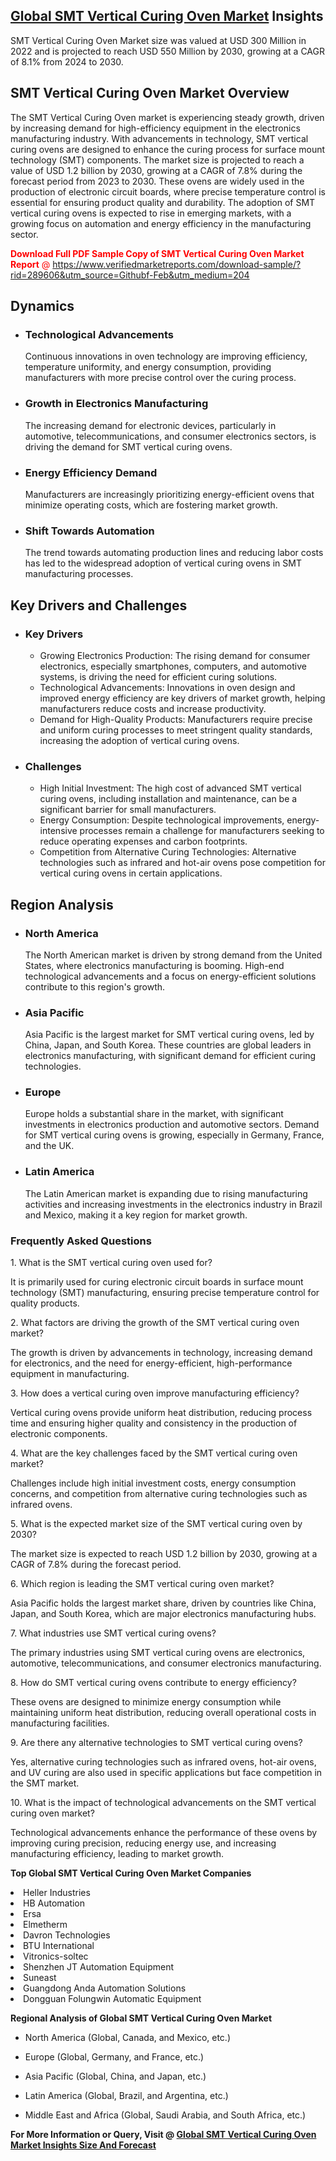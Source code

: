 <h2><a href="https://www.verifiedmarketreports.com/download-sample/?rid=289606&amp;utm_source=Githubf&amp;utm_medium=204" target="_blank">Global SMT Vertical Curing Oven Market</a> Insights</h2><p>SMT Vertical Curing Oven Market size was valued at USD 300 Million in 2022 and is projected to reach USD 550 Million by 2030, growing at a CAGR of 8.1% from 2024 to 2030.</p><p> <h2>SMT Vertical Curing Oven Market Overview</h2> <p>The SMT Vertical Curing Oven market is experiencing steady growth, driven by increasing demand for high-efficiency equipment in the electronics manufacturing industry. With advancements in technology, SMT vertical curing ovens are designed to enhance the curing process for surface mount technology (SMT) components. The market size is projected to reach a value of USD 1.2 billion by 2030, growing at a CAGR of 7.8% during the forecast period from 2023 to 2030. These ovens are widely used in the production of electronic circuit boards, where precise temperature control is essential for ensuring product quality and durability. The adoption of SMT vertical curing ovens is expected to rise in emerging markets, with a growing focus on automation and energy efficiency in the manufacturing sector. <p><span class=""><span style="color: #ff0000;"><strong>Download Full PDF Sample Copy of SMT Vertical Curing Oven Market Report</strong> @ </span><a href="https://www.verifiedmarketreports.com/download-sample/?rid=289606&amp;utm_source=Githubf-Feb&amp;utm_medium=204" target="_blank">https://www.verifiedmarketreports.com/download-sample/?rid=289606&amp;utm_source=Githubf-Feb&amp;utm_medium=204</a></span></p></p> <h2>Dynamics</h2> <ul> <li><h3>Technological Advancements</h3> Continuous innovations in oven technology are improving efficiency, temperature uniformity, and energy consumption, providing manufacturers with more precise control over the curing process.</li> <li><h3>Growth in Electronics Manufacturing</h3> The increasing demand for electronic devices, particularly in automotive, telecommunications, and consumer electronics sectors, is driving the demand for SMT vertical curing ovens.</li> <li><h3>Energy Efficiency Demand</h3> Manufacturers are increasingly prioritizing energy-efficient ovens that minimize operating costs, which are fostering market growth.</li> <li><h3>Shift Towards Automation</h3> The trend towards automating production lines and reducing labor costs has led to the widespread adoption of vertical curing ovens in SMT manufacturing processes.</li> </ul> <h2>Key Drivers and Challenges</h2> <ul> <li><h3>Key Drivers</h3> <ul> <li>Growing Electronics Production: The rising demand for consumer electronics, especially smartphones, computers, and automotive systems, is driving the need for efficient curing solutions.</li> <li>Technological Advancements: Innovations in oven design and improved energy efficiency are key drivers of market growth, helping manufacturers reduce costs and increase productivity.</li> <li>Demand for High-Quality Products: Manufacturers require precise and uniform curing processes to meet stringent quality standards, increasing the adoption of vertical curing ovens.</li> </ul> </li> <li><h3>Challenges</h3> <ul> <li>High Initial Investment: The high cost of advanced SMT vertical curing ovens, including installation and maintenance, can be a significant barrier for small manufacturers.</li> <li>Energy Consumption: Despite technological improvements, energy-intensive processes remain a challenge for manufacturers seeking to reduce operating expenses and carbon footprints.</li> <li>Competition from Alternative Curing Technologies: Alternative technologies such as infrared and hot-air ovens pose competition for vertical curing ovens in certain applications.</li> </ul> </li> </ul> <h2>Region Analysis</h2> <ul> <li><h3>North America</h3> The North American market is driven by strong demand from the United States, where electronics manufacturing is booming. High-end technological advancements and a focus on energy-efficient solutions contribute to this region's growth.</li> <li><h3>Asia Pacific</h3> Asia Pacific is the largest market for SMT vertical curing ovens, led by China, Japan, and South Korea. These countries are global leaders in electronics manufacturing, with significant demand for efficient curing technologies.</li> <li><h3>Europe</h3> Europe holds a substantial share in the market, with significant investments in electronics production and automotive sectors. Demand for SMT vertical curing ovens is growing, especially in Germany, France, and the UK.</li> <li><h3>Latin America</h3> The Latin American market is expanding due to rising manufacturing activities and increasing investments in the electronics industry in Brazil and Mexico, making it a key region for market growth.</li> </ul> <h3>Frequently Asked Questions</h3> <p>1. What is the SMT vertical curing oven used for?</p> <p>It is primarily used for curing electronic circuit boards in surface mount technology (SMT) manufacturing, ensuring precise temperature control for quality products.</p> <p>2. What factors are driving the growth of the SMT vertical curing oven market?</p> <p>The growth is driven by advancements in technology, increasing demand for electronics, and the need for energy-efficient, high-performance equipment in manufacturing.</p> <p>3. How does a vertical curing oven improve manufacturing efficiency?</p> <p>Vertical curing ovens provide uniform heat distribution, reducing process time and ensuring higher quality and consistency in the production of electronic components.</p> <p>4. What are the key challenges faced by the SMT vertical curing oven market?</p> <p>Challenges include high initial investment costs, energy consumption concerns, and competition from alternative curing technologies such as infrared ovens.</p> <p>5. What is the expected market size of the SMT vertical curing oven by 2030?</p> <p>The market size is expected to reach USD 1.2 billion by 2030, growing at a CAGR of 7.8% during the forecast period.</p> <p>6. Which region is leading the SMT vertical curing oven market?</p> <p>Asia Pacific holds the largest market share, driven by countries like China, Japan, and South Korea, which are major electronics manufacturing hubs.</p> <p>7. What industries use SMT vertical curing ovens?</p> <p>The primary industries using SMT vertical curing ovens are electronics, automotive, telecommunications, and consumer electronics manufacturing.</p> <p>8. How do SMT vertical curing ovens contribute to energy efficiency?</p> <p>These ovens are designed to minimize energy consumption while maintaining uniform heat distribution, reducing overall operational costs in manufacturing facilities.</p> <p>9. Are there any alternative technologies to SMT vertical curing ovens?</p> <p>Yes, alternative curing technologies such as infrared ovens, hot-air ovens, and UV curing are also used in specific applications but face competition in the SMT market.</p> <p>10. What is the impact of technological advancements on the SMT vertical curing oven market?</p> <p>Technological advancements enhance the performance of these ovens by improving curing precision, reducing energy use, and increasing manufacturing efficiency, leading to market growth.</p> </p><p><strong>Top Global SMT Vertical Curing Oven Market Companies</strong></p><div data-test-id=""><p><li>Heller Industries</li><li> HB Automation</li><li> Ersa</li><li> Elmetherm</li><li> Davron Technologies</li><li> BTU International</li><li> Vitronics-soltec</li><li> Shenzhen JT Automation Equipment</li><li> Suneast</li><li> Guangdong Anda Automation Solutions</li><li> Dongguan Folungwin Automatic Equipment</li></p><div><strong>Regional Analysis of&nbsp;Global SMT Vertical Curing Oven Market</strong></div><ul><li dir="ltr"><p dir="ltr">North America&nbsp;(Global, Canada, and Mexico, etc.)</p></li><li dir="ltr"><p dir="ltr">Europe (Global, Germany, and France, etc.)</p></li><li dir="ltr"><p dir="ltr">Asia Pacific&nbsp;(Global, China, and Japan, etc.)</p></li><li dir="ltr"><p dir="ltr">Latin America&nbsp;(Global, Brazil, and Argentina, etc.)</p></li><li dir="ltr">Middle East and Africa&nbsp;(Global, Saudi Arabia, and South Africa, etc.)</li></ul><p><strong>For More Information or Query, Visit @&nbsp;</strong><strong><a href="https://www.verifiedmarketreports.com/product/smt-vertical-curing-oven-market/?utm_source=Githubf&amp;utm_medium=204" target="_blank">Global SMT Vertical Curing Oven Market Insights Size And Forecast</a></strong></p></div>
